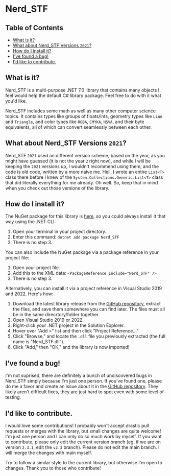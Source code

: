 # Nerd_STF

## Table of Contents
- [What is it?](#what-is-it)
- [What about Nerd_STF Versions `2021`?](#what-about-nerd_stf-versions-2021)
- [How do I install it?](#how-do-i-install-it)
- [I've found a bug!](#ive-found-a-bug)
- [I'd like to contribute.](#id-like-to-contribute)

## What is it?

Nerd_STF is a multi-purpose .NET 7.0 library that contains many objects I feel would help the default C# library package. Feel free to do with it what you'd like.

Nerd_STF includes some math as well as many other computer science topics. It contains types like groups of floats/ints, geometry types like `Line` and `Triangle`, and color types like `RGBA`, `CMYKA`, `HSVA`, and their byte equivalents, all of which can convert seamlessly between each other.

## What about Nerd_STF Versions `2021`?
Nerd_STF `2021` used an different version scheme, based on the year, as you might have guessed (it is not the year `2` right now), and while I will be keeping the `2021` versions up, I wouldn't recommend using them, and the code is old code, written by a more naive me. Hell, I wrote an entire `List<T>` class there before I knew of the `System.Collections.Generic.List<T>` class that did literally everything for me already. Oh well. So, keep that in mind when you check out those versions of the library.

## How do I install it?
The NuGet package for this library is [here](https://www.nuget.org/packages/Nerd_STF/), so you could always install it that way using the .NET CLI:
1. Open your terminal in your project directory.
2. Enter this command: `dotnet add package Nerd_STF`
3. There is no step 3.

You can also include the NuGet package via a package reference in your project file:
1. Open your project file.
2. Add this to the XML data: `<PackageReference Include="Nerd_STF" />`
3. There is no step 3.

Alternatively, you can install it via a project reference in Visual Studio 2019 and 2022. Here's how:
1. Download the latest library release from the [GitHub repository](https://github.com/That-One-Nerd/Nerd_STF/releases), extract the files, and save them somewhere you can find later. The files must all be in the same direcrtory/folder together.
2. Open Visual Studio 2019 or 2022.
3. Right-click your .NET project in the Solution Explorer.
4. Hover over "Add >" list and then click "Project Reference..."
5. Click "Browse," and locate the `.dll` file you previously extracted (the full name is "Nerd_STF.dll").
6. Click "Add," then "OK," and the library is now imported!

## I've found a bug!

I'm not suprised, there are definitely a bunch of undiscovered bugs in Nerd_STF simply because I'm just one person. If you've found one, please do me a favor and create an issue about it in the [GitHub repository](https://github.com/That-One-Nerd/Nerd_STF). They likely aren't difficult fixes, they are just hard to spot even with some level of testing.

## I'd like to contribute.

I would love some contributions! I probably won't accept drastic pull requests or merges with the library, but small changes are quite welcome! I'm just one person and I can only do so much work by myself. If you want to contribute, please only edit the current version branch (eg. if we are on version `2.3.1`, edit the `v2.3` branch). Please do not edit the main branch. I will merge the changes with main myself.

Try to follow a similar style to the current library, but otherwise I'm open to changes. Thank you to those who contribute!
